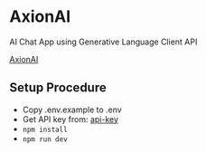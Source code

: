 # AxionAI

AI Chat App using Generative Language Client API

[AxionAI]()

## Setup Procedure

- Copy .env.example to .env
- Get API key from: [api-key](https://aistudio.google.com/app/apikey)
- `npm install`
- `npm run dev`